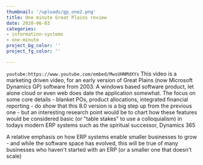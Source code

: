 ```yaml
---
thumbnail: '/uploads/gp_one2.png'
title: One minute Great Plains review
date: 2020-06-03
categories: 
- information-systems
- one-minute
project_bg_color: ''
project_fg_color: ''

---
```


`youtube:https://www.youtube.com/embed/MwsUHNMdXYs`
This video is a marketing driven video, for an early version of Great Plains (now Microsoft Dynamics GP) software from 2003.
A windows based software product, let alone cloud or even web does date the application somewhat.
The focus on some core details - blanket POs, product allocations, integrated financial reporting - do show that this 8.0 version is a big step up from the previous one - but an interesting research point would be to chart how these features would be considered basic (or "table stakes" to use a colloquialism) in todays modern ERP systems such as the spiritual successor, Dynamics 365

A relative emphasis on how ERP systems enable smaller businesses to grow - and while the software space has evolved, this will be true of many businesses who haven't started with an ERP (or a smaller one that doesn't scale)
